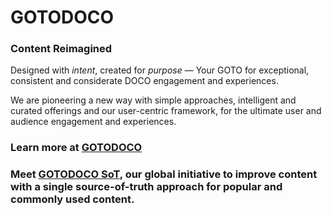 # GOTODOCO
### Content Reimagined
Designed with _intent_, created for _purpose_ — Your GOTO for exceptional, consistent and considerate DOCO engagement and experiences.

We are pioneering a new way with simple approaches, intelligent and curated offerings and our user-centric framework, for the ultimate user and audience engagement and experiences.

### Learn more at [GOTODOCO](https://gotodoco.com) 
### Meet [GOTODOCO SoT](https://github.com/GOTODOCO/SoT.git), our global initiative to improve content with a single source-of-truth approach for popular and commonly used content.
